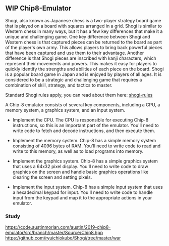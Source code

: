 ## WIP Chip8-Emulator

Shogi, also known as Japanese chess is a two-player strategy board game that is played on a board with squares arranged in a grid. Shogi is similar to Western chess in many ways, but it has a few key differences that make it a unique and challenging game.
One key difference between Shogi and Western chess is that captured pieces can be returned to the board as part of the player's own army. This allows players to bring back powerful pieces that have been captured and use them to their advantage.
Another difference is that Shogi pieces are inscribed with kanji characters, which represent their movements and powers. This makes it easy for players to quickly identify the strengths and abilities of each piece on the board.
Shogi is a popular board game in Japan and is enjoyed by players of all ages. It is considered to be a strategic and challenging game that requires a combination of skill, strategy, and tactics to master. 

Standard Shogi rules apply, you can read about them here: [shogi-rules](https://www.shogi.cz/en/rules)


A Chip-8 emulator consists of several key components, including a CPU, a memory system, a graphics system, and an input system. 

* Implement the CPU. The CPU is responsible for executing Chip-8 instructions, so this is an important part of the emulator. You'll need to write code to fetch and decode instructions, and then execute them.

* Implement the memory system. Chip-8 has a simple memory system consisting of 4096 bytes of RAM. You'll need to write code to read and write to this memory, as well as to load programs into memory.

* Implement the graphics system. Chip-8 has a simple graphics system that uses a 64x32 pixel display. You'll need to write code to draw graphics on the screen and handle basic graphics operations like clearing the screen and setting pixels.

* Implement the input system. Chip-8 has a simple input system that uses a hexadecimal keypad for input. You'll need to write code to handle input from the keypad and map it to the appropriate actions in your emulator.


### Study

https://code.austinmorlan.com/austin/2019-chip8-emulator/src/branch/master/Source/Chip8.hpp
https://github.com/ryuichiokubo/Shogi/tree/master/war
